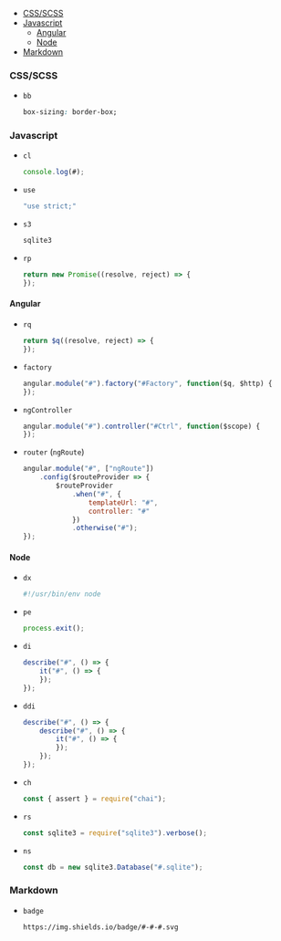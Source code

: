 <!-- TOC -->

- [CSS/SCSS](#cssscss)
- [Javascript](#javascript)
    - [Angular](#angular)
    - [Node](#node)
- [Markdown](#markdown)

<!-- /TOC -->

### CSS/SCSS

- `bb`
    ```css
    box-sizing: border-box;
    ```

### Javascript

- `cl`
    ```js
    console.log(#);
    ```
- `use`
    ```js
    "use strict;"
    ```
- `s3`
    ```js
    sqlite3
    ```
- `rp`
    ```js
    return new Promise((resolve, reject) => {
    });
    ```

#### Angular

- `rq`
    ```js
    return $q((resolve, reject) => {
    });

- `factory`
    ```js
    angular.module("#").factory("#Factory", function($q, $http) {
    });
    ```
- `ngController`
    ```js
    angular.module("#").controller("#Ctrl", function($scope) {
    });
    ```
- `router` (`ngRoute`)
    ```js
    angular.module("#", ["ngRoute"])
        .config($routeProvider => {
            $routeProvider
                .when("#", {
                    templateUrl: "#",
                    controller: "#"
                })
                .otherwise("#");
    });
    ```

#### Node
- `dx`
    ```js
    #!/usr/bin/env node
    ```
- `pe`
    ```js
    process.exit();
    ```
- `di`
    ```js
    describe("#", () => {
        it("#", () => {
        });
    });
    ```
- `ddi`
    ```js
    describe("#", () => {
        describe("#", () => {
            it("#", () => {
            });
        });
    });
    ```
- `ch`
    ```js
    const { assert } = require("chai");
    ```
- `rs`
    ```js
    const sqlite3 = require("sqlite3").verbose();
    ```
- `ns`
    ```js
    const db = new sqlite3.Database("#.sqlite");
    ```

### Markdown

- `badge`
    ```md
    https://img.shields.io/badge/#-#-#.svg
    ```